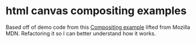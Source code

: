 # html canvas compositing examples 

Based off of demo code from this [Compositing example](https://developer.mozilla.org/en-US/docs/Web/API/Canvas_API/Tutorial/Compositing/Example) lifted from Mozilla MDN.  Refactoring it so I can better understand how it works.
